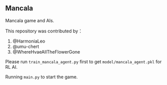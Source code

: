 ## Mancala

Mancala game and AIs.

This repository was contributed by：

1. @HarmoniaLeo
2. @umu-chert
3. @WhereHvaeAllTheFlowerGone

Please run `train_mancala_agent.py` first to get `model/mancala_agent.pkl` for RL AI. 

Running `main.py` to start the game. 